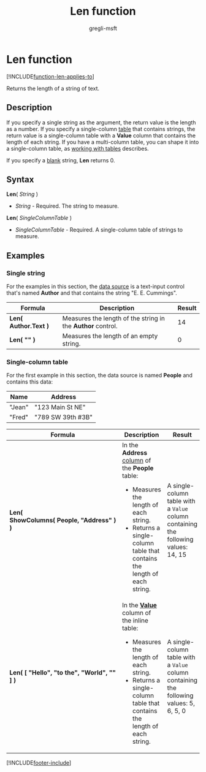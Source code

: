﻿---
title: Len function
description: Reference information including syntax and examples for the Len function.
author: gregli-msft

ms.topic: reference
ms.custom: canvas
ms.reviewer: mkaur
ms.date: 6/10/2024
ms.subservice: power-fx
ms.author: gregli
search.audienceType:
  - maker
contributors:
  - gregli-msft
  - mduelae
  - gregli
---

# Len function
[!INCLUDE[function-len-applies-to](includes/function-len-applies-to.md)]



Returns the length of a string of text.

## Description

If you specify a single string as the argument, the return value is the length as a number. If you specify a single-column [table](/power-apps/maker/canvas-apps/working-with-tables) that contains strings, the return value is a single-column table with a **Value** column that contains the length of each string. If you have a multi-column table, you can shape it into a single-column table, as [working with tables](/power-apps/maker/canvas-apps/working-with-tables) describes.

If you specify a [blank](function-isblank-isempty.md) string, **Len** returns 0.

## Syntax

**Len**( _String_ )

- _String_ - Required. The string to measure.

**Len**( _SingleColumnTable_ )

- _SingleColumnTable_ - Required. A single-column table of strings to measure.

## Examples

### Single string

For the examples in this section, the [data source](/power-apps/maker/canvas-apps/working-with-data-sources) is a text-input control that's named **Author** and that contains the string "E. E. Cummings".

| Formula | Description | Result |
| --- | --- | --- |
| **Len( Author.Text )** | Measures the length of the string in the **Author** control. | 14 |
| **Len( "" )** | Measures the length of an empty string. | 0 |

### Single-column table

For the first example in this section, the data source is named **People** and contains this data:

| Name | Address |
| --- | --- |
| "Jean" | "123 Main St NE" |
| "Fred" | "789 SW 39th #3B" |

| Formula | Description | Result |
| --- | --- | --- |
| **Len( ShowColumns(&nbsp;People,&nbsp;"Address"&nbsp;) )** | In the **Address** [column](/power-apps/maker/canvas-apps/working-with-tables#columns) of the **People** table:<br><ul><li>Measures the length of each string.</li><li>Returns a single-column table that contains the length of each string.</li> | A single-column table with a `Value` column containing the following values: 14, 15 |
| **Len( [ "Hello", "to the", "World", "" ] )** | In the **[Value](function-value.md)** column of the inline table:<br><ul><li>Measures the length of each string.</li><li>Returns a single-column table that contains the length of each string.</li> | A single-column table with a `Value` column containing the following values: 5, 6, 5, 0 |

[!INCLUDE[footer-include](../../includes/footer-banner.md)]








































































































































